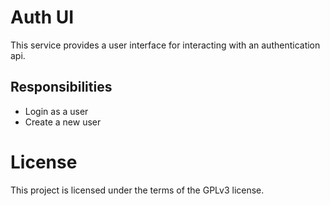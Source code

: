 # Auth UI
This service provides a user interface for interacting with an authentication api.

## Responsibilities
- Login as a user
- Create a new user

# License
This project is licensed under the terms of the GPLv3 license.
